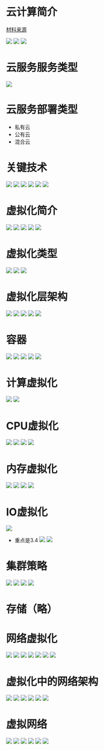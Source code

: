 # 云计算简介

[材料来源](https://www.bilibili.com/video/BV17k4y167Hg?p=19&vd_source=00c7bb189a105f317a347bc7d83911b5)

![](https://raw.githubusercontent.com/ji92/markdown_picture/master/images/20230826203942.png)
![](https://raw.githubusercontent.com/ji92/markdown_picture/master/images/20230826204133.png)
![](https://raw.githubusercontent.com/ji92/markdown_picture/master/images/20230826204109.png)

# 云服务服务类型

![](https://raw.githubusercontent.com/ji92/markdown_picture/master/images/20230826204237.png)

# 云服务部署类型

+ 私有云
+ 公有云
+ 混合云

# 关键技术

![](https://raw.githubusercontent.com/ji92/markdown_picture/master/images/20230826204515.png)
![](https://raw.githubusercontent.com/ji92/markdown_picture/master/images/20230826204556.png)
![](https://raw.githubusercontent.com/ji92/markdown_picture/master/images/20230826204617.png)
![](https://raw.githubusercontent.com/ji92/markdown_picture/master/images/20230826204743.png)
![](https://raw.githubusercontent.com/ji92/markdown_picture/master/images/20230826204835.png)
![](https://raw.githubusercontent.com/ji92/markdown_picture/master/images/20230826204851.png)

# 虚拟化简介

![](https://raw.githubusercontent.com/ji92/markdown_picture/master/images/20230826205012.png)
![](https://raw.githubusercontent.com/ji92/markdown_picture/master/images/20230826205031.png)
![](https://raw.githubusercontent.com/ji92/markdown_picture/master/images/20230826205053.png)
![](https://raw.githubusercontent.com/ji92/markdown_picture/master/images/20230826205130.png)
![](https://raw.githubusercontent.com/ji92/markdown_picture/master/images/20230826205149.png)

# 虚拟化类型

![](https://raw.githubusercontent.com/ji92/markdown_picture/master/images/20230826205256.png)
![](https://raw.githubusercontent.com/ji92/markdown_picture/master/images/20230826205326.png)
![](https://raw.githubusercontent.com/ji92/markdown_picture/master/images/20230826205413.png)

# 虚拟化层架构

![](https://raw.githubusercontent.com/ji92/markdown_picture/master/images/20230826205527.png)
![](https://raw.githubusercontent.com/ji92/markdown_picture/master/images/20230826205601.png)
![](https://raw.githubusercontent.com/ji92/markdown_picture/master/images/20230826205650.png)
![](https://raw.githubusercontent.com/ji92/markdown_picture/master/images/20230826205944.png)
![](https://raw.githubusercontent.com/ji92/markdown_picture/master/images/20230826205746.png)

# 容器

![](https://raw.githubusercontent.com/ji92/markdown_picture/master/images/20230826210035.png)
![](https://raw.githubusercontent.com/ji92/markdown_picture/master/images/20230826210125.png)
![](https://raw.githubusercontent.com/ji92/markdown_picture/master/images/20230826210107.png)
![](https://raw.githubusercontent.com/ji92/markdown_picture/master/images/20230826210226.png)
![](https://raw.githubusercontent.com/ji92/markdown_picture/master/images/20230826210247.png)

# 计算虚拟化

![](https://raw.githubusercontent.com/ji92/markdown_picture/master/images/20230826210352.png)
![](https://raw.githubusercontent.com/ji92/markdown_picture/master/images/20230826210430.png)

# CPU虚拟化

![](https://raw.githubusercontent.com/ji92/markdown_picture/master/images/20230826210520.png)
![](https://raw.githubusercontent.com/ji92/markdown_picture/master/images/20230826210541.png)
![](https://raw.githubusercontent.com/ji92/markdown_picture/master/images/20230826210630.png)
![](https://raw.githubusercontent.com/ji92/markdown_picture/master/images/20230826210650.png)

# 内存虚拟化

![](https://raw.githubusercontent.com/ji92/markdown_picture/master/images/20230826210735.png)
![](https://raw.githubusercontent.com/ji92/markdown_picture/master/images/20230826210802.png)
![](https://raw.githubusercontent.com/ji92/markdown_picture/master/images/20230826210845.png)
![](https://raw.githubusercontent.com/ji92/markdown_picture/master/images/20230826210906.png)

# IO虚拟化

![](https://raw.githubusercontent.com/ji92/markdown_picture/master/images/20230826210949.png)

+ 重点是3.4
  ![](https://raw.githubusercontent.com/ji92/markdown_picture/master/images/20230826211023.png)
  ![](https://raw.githubusercontent.com/ji92/markdown_picture/master/images/20230826211052.png)

# 集群策略

![](https://raw.githubusercontent.com/ji92/markdown_picture/master/images/20230826211145.png)
![](https://raw.githubusercontent.com/ji92/markdown_picture/master/images/20230826211202.png)
![](https://raw.githubusercontent.com/ji92/markdown_picture/master/images/20230826211254.png)
![](https://raw.githubusercontent.com/ji92/markdown_picture/master/images/20230826211325.png)

# 存储（略）

# 网络虚拟化

![](https://raw.githubusercontent.com/ji92/markdown_picture/master/images/20230826211531.png)
![](https://raw.githubusercontent.com/ji92/markdown_picture/master/images/20230826211617.png)
![](https://raw.githubusercontent.com/ji92/markdown_picture/master/images/20230826211719.png)
![](https://raw.githubusercontent.com/ji92/markdown_picture/master/images/20230826211758.png)
![](https://raw.githubusercontent.com/ji92/markdown_picture/master/images/20230826211821.png)
![](https://raw.githubusercontent.com/ji92/markdown_picture/master/images/20230826211849.png)
![](https://raw.githubusercontent.com/ji92/markdown_picture/master/images/20230826211906.png)

# 虚拟化中的网络架构

![](https://raw.githubusercontent.com/ji92/markdown_picture/master/images/20230826212010.png)
![](https://raw.githubusercontent.com/ji92/markdown_picture/master/images/20230826212043.png)
![](https://raw.githubusercontent.com/ji92/markdown_picture/master/images/20230826212110.png)
![](https://raw.githubusercontent.com/ji92/markdown_picture/master/images/20230826212136.png)
![](https://raw.githubusercontent.com/ji92/markdown_picture/master/images/20230826212208.png)
![](https://raw.githubusercontent.com/ji92/markdown_picture/master/images/20230826212300.png)

# 虚拟网络

![](https://raw.githubusercontent.com/ji92/markdown_picture/master/images/20230826212424.png)
![](https://raw.githubusercontent.com/ji92/markdown_picture/master/images/20230826212532.png)
![](https://raw.githubusercontent.com/ji92/markdown_picture/master/images/20230826212546.png)
![](https://raw.githubusercontent.com/ji92/markdown_picture/master/images/20230826212605.png)
![](https://raw.githubusercontent.com/ji92/markdown_picture/master/images/20230826212635.png)
![](https://raw.githubusercontent.com/ji92/markdown_picture/master/images/20230826212701.png)
